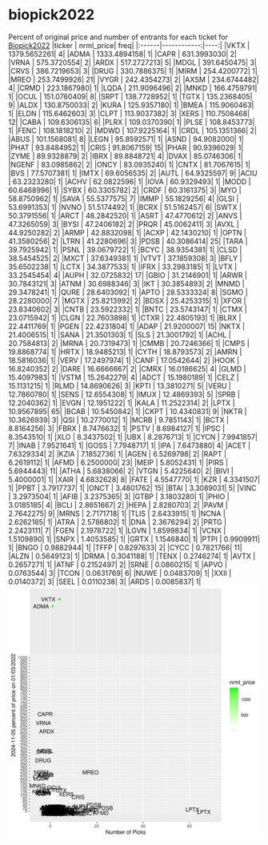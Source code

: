 # biopick2022
Percent of original price and number of entrants for each ticket for [Biopick2022](https://twitter.com/hashtag/Biopick2022)
|ticker |   nrml_price| freq|
|:------|------------:|----:|
|VKTX   | 1379.5652261|    4|
|ADMA   | 1333.4894158|    1|
|CAPR   |  631.3993030|    2|
|VRNA   |  575.3720554|    2|
|ARDX   |  517.2727213|    5|
|MDGL   |  391.6450475|    3|
|CRVS   |  386.7219653|    3|
|DRUG   |  330.7886375|    1|
|MIRM   |  254.4200772|    1|
|MREO   |  253.7499926|   21|
|VYGR   |  242.4354273|    2|
|AXSM   |  234.6744482|    4|
|CRMD   |  223.1867980|    1|
|LQDA   |  211.9096496|    2|
|MNKD   |  166.4759791|    1|
|OCUL   |  151.0760409|    8|
|SRPT   |  138.7728952|    1|
|TGTX   |  135.2368405|    9|
|ALDX   |  130.8750033|    2|
|KURA   |  125.9357180|    1|
|BMEA   |  115.9060463|    1|
|ELDN   |  115.6462603|    3|
|CLPT   |  113.9037382|    3|
|XERS   |  110.7508468|   12|
|CABA   |  109.6306135|    6|
|PLRX   |  109.0370390|    1|
|PLSE   |  108.8453773|    1|
|FENC   |  108.1818210|    2|
|MDWD   |  107.9225164|    1|
|CRDL   |  105.1351366|    2|
|ABUS   |  101.1568081|    8|
|LEGN   |   95.8592571|    1|
|ASND   |   94.9082000|    1|
|PHAT   |   93.8484952|    1|
|CRIS   |   91.8067159|   15|
|PHAR   |   90.9396029|    1|
|ZYME   |   89.9328879|    2|
|IBRX   |   89.8848721|    4|
|DVAX   |   85.0746306|    1|
|NGENF  |   83.0985862|    2|
|ONCY   |   83.0935240|    1|
|CNTX   |   81.7067615|    1|
|BVS    |   77.5707381|    1|
|IMTX   |   69.6056535|    2|
|AUTL   |   64.9325597|    9|
|ACIU   |   63.2323280|    1|
|ACHV   |   62.0822596|    1|
|IOVA   |   60.9329493|    1|
|MODD   |   60.6468996|    1|
|SYBX   |   60.3305782|    2|
|CRDF   |   60.3161375|    3|
|MYO    |   58.8750962|    1|
|SAVA   |   55.5377575|    7|
|IMMP   |   55.1829256|    4|
|GLSI   |   53.6991353|    1|
|NVNO   |   51.5174492|    1|
|BCRX   |   51.5162457|    6|
|SWTX   |   50.3791556|    1|
|ARCT   |   48.2842520|    1|
|ASRT   |   47.4770612|    2|
|ANVS   |   47.3265059|    3|
|BYSI   |   47.2406182|    2|
|PRQR   |   45.0062411|    3|
|AVXL   |   44.9250282|    2|
|ARMP   |   42.8832098|    1|
|ACXP   |   42.1430210|    1|
|OPTN   |   41.3580256|    2|
|LTRN   |   41.2280696|    3|
|PDSB   |   40.3086414|   25|
|TARA   |   39.7925942|    1|
|PSNL   |   39.0679722|    1|
|BCYC   |   38.9354381|    1|
|CLSD   |   38.5454525|    2|
|MXCT   |   37.6349381|    1|
|VTVT   |   37.1859308|    3|
|BFLY   |   35.6502238|    1|
|LCTX   |   34.3877533|    1|
|IFRX   |   33.2983185|    1|
|LVTX   |   33.2545454|    4|
|AUPH   |   32.0725832|   17|
|GBIO   |   31.2146901|    1|
|ARWR   |   30.7843121|    3|
|ATNM   |   30.6988346|    3|
|IKT    |   30.3854893|    2|
|MNMD   |   29.3478241|    1|
|QURE   |   28.6403092|    1|
|APTO   |   28.5333324|    8|
|SGMO   |   28.2280000|    7|
|MGTX   |   25.8213992|    2|
|BDSX   |   25.4253315|    1|
|XFOR   |   23.8340602|    3|
|CNTB   |   23.5922332|    1|
|BNTC   |   23.5743147|    1|
|CTMX   |   23.0715942|    1|
|CLGN   |   22.7603898|    1|
|CTXR   |   22.4805193|    1|
|BLRX   |   22.4411769|    1|
|PGEN   |   22.4231804|    1|
|ADAP   |   21.9200007|   15|
|NKTX   |   21.4006515|    1|
|SANA   |   21.3501303|    1|
|SLS    |   21.3001792|    1|
|ACHL   |   20.7584813|    2|
|MRNA   |   20.7319473|    1|
|CMMB   |   20.7246366|    1|
|CMPS   |   19.8868774|    1|
|HRTX   |   18.9485213|    1|
|CYTH   |   18.8793573|    2|
|AMRN   |   18.5816036|    1|
|VERV   |   17.2497974|    1|
|CANF   |   17.0542644|    2|
|HOOK   |   16.8240352|    2|
|DARE   |   16.6666667|    2|
|CMRX   |   16.0186625|    4|
|GLMD   |   15.4097983|    1|
|VSTM   |   15.2642279|    4|
|ADCT   |   15.1980189|    1|
|CELZ   |   15.1131215|    1|
|RLMD   |   14.8690626|    3|
|KPTI   |   13.3810271|    5|
|VERU   |   12.7860780|    1|
|SENS   |   12.6554308|    1|
|IMUX   |   12.4869393|    5|
|SPRB   |   12.2040362|    1|
|EVGN   |   12.1951222|    1|
|KALA   |   11.2522314|    2|
|LPTX   |   10.9567895|   65|
|BCAB   |   10.5450842|    1|
|CKPT   |   10.4340831|    9|
|NKTR   |   10.3626939|    3|
|QSI    |   10.2770012|    1|
|MCRB   |    9.7851143|    1|
|BCTX   |    8.8164256|    3|
|FBRX   |    8.7476632|    1|
|PSTV   |    8.6984127|    1|
|IPSC   |    8.3543510|    1|
|XLO    |    8.3437502|    1|
|UBX    |    8.2876713|    1|
|CYCN   |    7.9941857|    7|
|INAB   |    7.9521641|    1|
|GOSS   |    7.7948717|    1|
|IPA    |    7.6473880|    4|
|ACET   |    7.6329334|    2|
|KZIA   |    7.1852736|    1|
|AGEN   |    6.5269798|    2|
|RAPT   |    6.2619112|    1|
|AFMD   |    6.2500000|   23|
|MEIP   |    5.8052431|    1|
|PIRS   |    5.6944443|   11|
|ATHA   |    5.6838066|    2|
|VTGN   |    5.4225640|    2|
|BIVI   |    5.4000001|    1|
|XAIR   |    4.6832628|    8|
|FATE   |    4.5547770|    1|
|KZR    |    4.3341507|    1|
|PPBT   |    3.7917737|    1|
|ONCT   |    3.4801762|   15|
|BTAI   |    3.3089031|    5|
|VINC   |    3.2973504|    1|
|AFIB   |    3.2375365|    3|
|GTBP   |    3.1803280|    1|
|PHIO   |    3.0185185|    4|
|BCLI   |    2.8651667|    2|
|HEPA   |    2.8280703|    2|
|PAVM   |    2.7642275|    9|
|MRNS   |    2.7171718|    1|
|TLIS   |    2.6433915|    1|
|NCNA   |    2.6262185|    1|
|ATRA   |    2.5786802|    1|
|DNA    |    2.3676294|    2|
|PRTG   |    2.2423111|    7|
|FGEN   |    2.1978722|    1|
|LGVN   |    1.8599834|    1|
|VCNX   |    1.5109890|    1|
|SNPX   |    1.4053585|    1|
|GRTX   |    1.1546840|    1|
|PTPI   |    0.9909911|    1|
|BNGO   |    0.9882944|    1|
|TFFP   |    0.8297633|    2|
|CYCC   |    0.7821766|   11|
|ALZN   |    0.5649123|    1|
|DRMA   |    0.3041188|    1|
|TENX   |    0.2746274|    1|
|AVTX   |    0.2657271|    1|
|ATNF   |    0.2152497|    2|
|SRNE   |    0.0860215|    1|
|APVO   |    0.0763544|    3|
|TCON   |    0.0631769|    6|
|NUWE   |    0.0483709|    1|
|XXII   |    0.0140372|    3|
|SEEL   |    0.0110238|    3|
|ARDS   |    0.0085837|    1|
![retvspicks](biopicks.png?raw=true)

